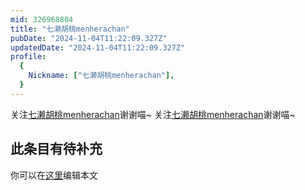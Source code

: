 ```yaml
---
mid: 326968804
title: "七濑胡桃menherachan"
pubDate: "2024-11-04T11:22:09.327Z"
updatedDate: "2024-11-04T11:22:09.327Z"
profile:
  {
    Nickname: ["七濑胡桃menherachan"],
  }
---
```


关注[七濑胡桃menherachan](https://space.bilibili.com/326968804)谢谢喵~ 关注[七濑胡桃menherachan](https://space.bilibili.com/326968804)谢谢喵~

## 此条目有待补充
你可以在[这里](https://github.com/Yuhanawa/VTuber.ICU/edit/master/src/content/v/七濑胡桃menherachan/index.md)编辑本文
